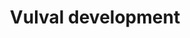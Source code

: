 ---
annotations:
- type: Pathway Ontology
  value: Ras mediated signaling pathway
- type: Pathway Ontology
  value: Notch signaling pathway
- type: Pathway Ontology
  value: epidermal growth factor/neuregulin signaling pathway
- type: Pathway Ontology
  value: Wnt signaling pathway
authors:
- Kyook
- Khanspers
- MaintBot
- RaatsS
communities:
- WormBase_Approved
description: '"The C. elegans hermaphrodite vulva develops during postembryonic (larval)
  development from ventral epidermal precursors, and connects the developing uterus
  to the external environment. In the adult, the vulva is necessary for egg-laying
  (see Egg-laying) and for copulation with males (see Male mating behavior). Vulval
  development has attracted general interest for three main reasons. First, it serves
  as a paradigm for organogenesis. In particular, vulva development represents a well-understood
  case in which invariant development arises from multiple cell-cell interactions.
  It is also a striking example of tissue remodeling: the formation of a hole at a
  precise location in an organism. Second, it has been important for the genetic analyses
  of signaling and signal transduction by epidermal growth factor (EGF)-receptor LET-23
  and RAS LET-60; (see RTKRas/MAP kinase signaling), LIN-12 (see LIN-12/Notch signaling
  in C. elegans), and WNT (see Wnt signaling), as well as the functions of the SynMuv
  and mediator proteins (see Transcriptional regulation). Third, it has become a paradigm
  for examining the interactions among regulatory pathways, notably the antagonism
  of EGF-receptor (LET-23) and Notch (LIN-12) pathways."'
last-edited: 2021-05-27
organisms:
- Caenorhabditis elegans
redirect_from:
- /index.php/Pathway:WP1453
- /instance/WP1453
schema-jsonld:
- '@context': https://schema.org/
  '@id': https://wikipathways.github.io/pathways/WP1453.html
  '@type': Dataset
  creator:
    '@type': Organization
    name: WikiPathways
  description: '"The C. elegans hermaphrodite vulva develops during postembryonic
    (larval) development from ventral epidermal precursors, and connects the developing
    uterus to the external environment. In the adult, the vulva is necessary for egg-laying
    (see Egg-laying) and for copulation with males (see Male mating behavior). Vulval
    development has attracted general interest for three main reasons. First, it serves
    as a paradigm for organogenesis. In particular, vulva development represents a
    well-understood case in which invariant development arises from multiple cell-cell
    interactions. It is also a striking example of tissue remodeling: the formation
    of a hole at a precise location in an organism. Second, it has been important
    for the genetic analyses of signaling and signal transduction by epidermal growth
    factor (EGF)-receptor LET-23 and RAS LET-60; (see RTKRas/MAP kinase signaling),
    LIN-12 (see LIN-12/Notch signaling in C. elegans), and WNT (see Wnt signaling),
    as well as the functions of the SynMuv and mediator proteins (see Transcriptional
    regulation). Third, it has become a paradigm for examining the interactions among
    regulatory pathways, notably the antagonism of EGF-receptor (LET-23) and Notch
    (LIN-12) pathways."'
  keywords:
  - EFF-1
  - LIN-39
  - INA-1
  - PAT-3
  - VAB-19
  - MAB-5
  license: CC0
  name: Vulval development
seo: CreativeWork
title: Vulval development
wpid: WP1453
---